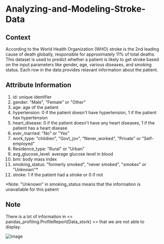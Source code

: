 # Analyzing-and-Modeling-Stroke-Data

## Context

According to the World Health Organization (WHO) stroke is the 2nd leading cause of death globally, responsible for approximately 11% of total deaths.
This dataset is used to predict whether a patient is likely to get stroke based on the input parameters like gender, age, various diseases, and smoking status. Each row in the data provides relavant information about the patient.

## Attribute Information

1) id: unique identifier
2) gender: "Male", "Female" or "Other"
3) age: age of the patient
4) hypertension: 0 if the patient doesn't have hypertension, 1 if the patient has hypertension
5) heart_disease: 0 if the patient doesn't have any heart diseases, 1 if the patient has a heart disease
6) ever_married: "No" or "Yes"
7) work_type: "children", "Govt_jov", "Never_worked", "Private" or "Self-employed"
8) Residence_type: "Rural" or "Urban"
9) avg_glucose_level: average glucose level in blood
10) bmi: body mass index
11) smoking_status: "formerly smoked", "never smoked", "smokes" or "Unknown"*
12) stroke: 1 if the patient had a stroke or 0 if not

*Note: "Unknown" in smoking_status means that the information is unavailable for this patient


## Note 

There is a lot of information in << pandas_profiling.ProfileReport(Data_stork) >>  that we are not able to display.

![image](https://user-images.githubusercontent.com/104719377/184639547-b4c4b7b0-a3a7-49a2-93e8-cae27925bce8.png)
